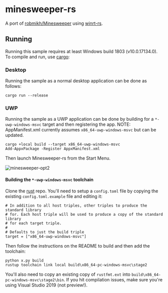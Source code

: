 # minesweeper-rs
A port of [robmikh/Minesweeper](https://github.com/robmikh/Minesweeper) using [winrt-rs](https://github.com/microsoft/winrt-rs).

## Running
Running this sample requires at least Windows build 1803 (v10.0.17134.0). To compile and run, use [cargo](https://www.rust-lang.org/learn/get-started):

### Desktop
Running the sample as a normal desktop application can be done as follows:
```
cargo run --release
```

### UWP
Running the sample as a UWP application can be done by building for a `*-uwp-windows-msvc` target and then registering the app. NOTE: AppManifest.xml currently assumes `x86_64-uwp-windows-msvc` but can be updated.
```
cargo +local build --target x86_64-uwp-windows-msvc
Add-AppxPackage -Register AppxManifest.xml
```

Then launch Minesweeper-rs from the Start Menu.

![minesweeper-opt2](https://user-images.githubusercontent.com/7089228/80656536-45ac2c80-8a36-11ea-8521-ab40fc922ce1.gif)


#### Building the `*-uwp-windows-msvc` toolchain
Clone the [rust](https://github.com/rust-lang/rust) repo. You'll need to setup a `config.toml` file by copying the existing `config.toml.example` file and editing it:

```
# In addition to all host triples, other triples to produce the standard library
# for. Each host triple will be used to produce a copy of the standard library
# for each target triple.
#
# Defaults to just the build triple
target = ["x86_64-uwp-windows-msvc"]
```

Then follow the instructions on the README to build and then add the toolchain:

```
python x.py build
rustup toolchain link local build\x86_64-pc-windows-msvc\stage2
```

You'll also need to copy an existing copy of `rustfmt.ext` into `build\x86_64-pc-windows-msvc\stage2\bin`. If you hit compilation issues, make sure you're using Visual Studio 2019 (not preview!).